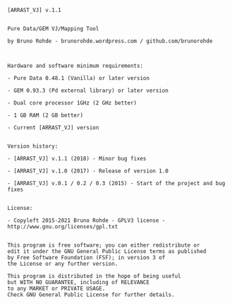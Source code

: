 

    [ARRAST_VJ] v.1.1


    Pure Data/GEM VJ/Mapping Tool

    by Bruno Rohde - brunorohde.wordpress.com / github.com/brunorohde



    Hardware and software minimum requirements:

    - Pure Data 0.48.1 (Vanilla) or later version

    - GEM 0.93.3 (Pd external library) or later version

    - Dual core processor 1GHz (2 GHz better)

    - 1 GB RAM (2 GB better)

    - Current [ARRAST_VJ] version
    
    
    Version history:
    
    - [ARRAST_VJ] v.1.1 (2018) - Minor bug fixes
        
    - [ARRAST_VJ] v.1.0 (2017) - Release of version 1.0
    
    - [ARRAST_VJ] v.0.1 / 0.2 / 0.3 (2015) - Start of the project and bug fixes


    License:

    - Copyleft 2015-2021 Bruno Rohde - GPLV3 license - http://www.gnu.org/licenses/gpl.txt


    This program is free software; you can either redistribute or
    edit it under the GNU General Public License terms as published
    by Free Software Foundation (FSF); in version 3 of
    the License or any further version.

    This program is distributed in the hope of being useful
    but WITH NO GUARANTEE, including of RELEVANCE
    to any MARKET or PRIVATE USAGE.
    Check GNU General Public License for further details.
